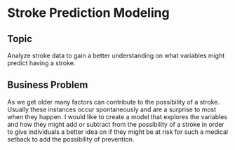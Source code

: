 # Stroke Prediction Modeling

## Topic
Analyze stroke data to gain a better understanding on what variables might predict having a stroke.
## Business Problem
As we get older many factors can contribute to the possibility of a stroke. Usually these instances occur spontaneously and are a surprise to most when they happen. I would like to create a model that explores the variables and how they might add or subtract from the possibility of a stroke in order to give individuals a better idea on if they might be at risk for such a medical setback to add the possibility of prevention.
